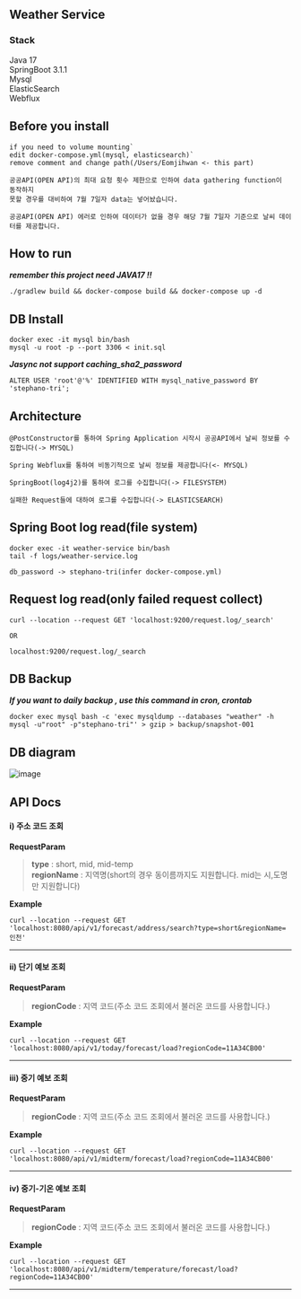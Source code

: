 ## Weather Service

### Stack
Java 17    
SpringBoot 3.1.1    
Mysql    
ElasticSearch    
Webflux

## Before you install
```
if you need to volume mounting`                        
edit docker-compose.yml(mysql, elasticsearch)`   
remove comment and change path(/Users/Eomjihwan <- this part)
```

```
공공API(OPEN API)의 최대 요청 횟수 제한으로 인하여 data gathering function이 동작하지    
못할 경우를 대비하여 7월 7일자 data는 넣어놨습니다.

공공API(OPEN API) 에러로 인하여 데이터가 없을 경우 해당 7월 7일자 기준으로 날씨 데이터를 제공합니다. 
```

## How to run
_**remember this project need JAVA17 !!**_
```
./gradlew build && docker-compose build && docker-compose up -d
```

## DB Install
```
docker exec -it mysql bin/bash
mysql -u root -p --port 3306 < init.sql
```
_**Jasync not support caching_sha2_password**_
```
ALTER USER 'root'@'%' IDENTIFIED WITH mysql_native_password BY 'stephano-tri';
```

## Architecture
```
@PostConstructor를 통하여 Spring Application 시작시 공공API에서 날씨 정보를 수집합니다(-> MYSQL)

Spring Webflux를 통하여 비동기적으로 날씨 정보를 제공합니다(<- MYSQL)

SpringBoot(log4j2)를 통하여 로그를 수집합니다(-> FILESYSTEM)

실패한 Request들에 대하여 로그를 수집합니다(-> ELASTICSEARCH)

```

## Spring Boot log read(file system)

```
docker exec -it weather-service bin/bash
tail -f logs/weather-service.log

db_password -> stephano-tri(infer docker-compose.yml)
```

## Request log read(only failed request collect)
```
curl --location --request GET 'localhost:9200/request.log/_search'

OR

localhost:9200/request.log/_search
```

## DB Backup
_**If you want to daily backup , use this command in cron, crontab**_
```
docker exec mysql bash -c 'exec mysqldump --databases "weather" -h mysql -u"root" -p"stephano-tri"' > gzip > backup/snapshot-001
```

## DB diagram
![image](https://github.com/stephano-tri/weather_rest_api/assets/62496713/c3c9df7b-89a9-460d-9bee-505db609ca7d)


## API Docs
#### i) 주소 코드 조회
**RequestParam**    
 > **type** : short, mid, mid-temp    
  **regionName** : 지역명(short의 경우 동이름까지도 지원합니다. mid는 시,도명만 지원합니다)

**Example**
```
curl --location --request GET 'localhost:8080/api/v1/forecast/address/search?type=short&regionName=인천'
```

* * *

#### ii) 단기 예보 조회
**RequestParam**    
>  **regionCode** : 지역 코드(주소 코드 조회에서 불러온 코드를 사용합니다.)   

**Example**
```
curl --location --request GET 'localhost:8080/api/v1/today/forecast/load?regionCode=11A34CB00'
```

* * *

#### iii) 중기 예보 조회
**RequestParam**
>  **regionCode** : 지역 코드(주소 코드 조회에서 불러온 코드를 사용합니다.)    

**Example**
```
curl --location --request GET 'localhost:8080/api/v1/midterm/forecast/load?regionCode=11A34CB00'
```

* * *

#### iv) 중기-기온 예보 조회
**RequestParam**
>  **regionCode** : 지역 코드(주소 코드 조회에서 불러온 코드를 사용합니다.)
 
**Example** 
```
curl --location --request GET 'localhost:8080/api/v1/midterm/temperature/forecast/load?regionCode=11A34CB00'
```

* * *

